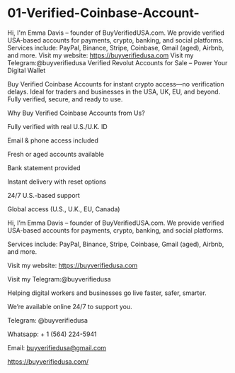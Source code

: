 # 01-Verified-Coinbase-Account-
Hi, I'm Emma Davis – founder of BuyVerifiedUSA.com. We provide verified USA-based accounts for payments, crypto, banking, and social platforms. Services include: PayPal, Binance, Stripe, Coinbase, Gmail (aged), Airbnb, and more. Visit my website: https://buyverifiedusa.com  Visit my Telegram:@buyverifiedusa
Verified Revolut Accounts for Sale – Power Your Digital Wallet

Buy Verified Coinbase Accounts for instant crypto access—no verification delays. Ideal for traders and businesses in the USA, UK, EU, and beyond. Fully verified, secure, and ready to use.

Why Buy Verified Coinbase Accounts from Us?

Fully verified with real U.S./U.K. ID

Email & phone access included

Fresh or aged accounts available

Bank statement provided

Instant delivery with reset options

24/7 U.S.-based support

Global access (U.S., U.K., EU, Canada)

Hi, I’m Emma Davis – founder of BuyVerifiedUSA.com. We provide verified USA-based accounts for payments, crypto, banking, and social platforms.

Services include: PayPal, Binance, Stripe, Coinbase, Gmail (aged), Airbnb, and more.

Visit my website: https://buyverifiedusa.com

Visit my Telegram:@buyverifiedusa

Helping digital workers and businesses go live faster, safer, smarter.

We’re available online 24/7 to support you.

Telegram: @buyverifiedusa

Whatsapp: + 1 (564) 224-5941

Email: buyverifiedusa@gmail.com

https://buyverifiedusa.com/
